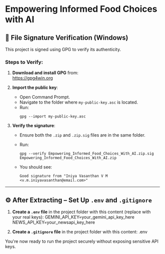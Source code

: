 # Empowering Informed Food Choices with AI

## 🔐 File Signature Verification (Windows)

This project is signed using GPG to verify its authenticity.

### Steps to Verify:

1. **Download and install GPG** from:  
   https://gpg4win.org

2. **Import the public key**:
   - Open Command Prompt.
   - Navigate to the folder where `my-public-key.asc` is located.
   - Run:
     ```
     gpg --import my-public-key.asc
     ```

3. **Verify the signature**:
   - Ensure both the `.zip` and `.zip.sig` files are in the same folder.
   - Run:
     ```
     gpg --verify Empowering_Informed_Food_Choices_With_AI.zip.sig Empowering_Informed_Food_Choices_With_AI.zip
     ```

   - You should see:
     ```
     Good signature from "Iniya Vasanthan V M <v.m.iniyavasanthan@email.com>"
     ```

---

## ⚙️ After Extracting – Set Up `.env` and `.gitignore`

1. **Create a `.env` file** in the project folder with this content (replace with your real keys):
GEMINI_API_KEY=your_gemini_api_key_here 
NEWS_API_KEY=your_newsapi_key_here

2. **Create a `.gitignore` file** in the project folder with this content:
.env


You're now ready to run the project securely without exposing sensitive API keys.